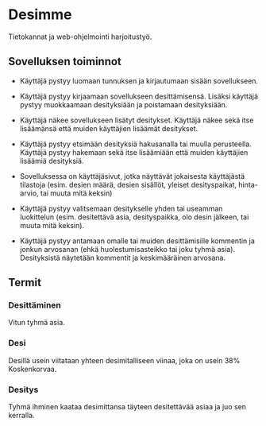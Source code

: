 # Desimme
Tietokannat ja web-ohjelmointi harjoitustyö.

## Sovelluksen toiminnot

* Käyttäjä pystyy luomaan tunnuksen ja kirjautumaan sisään sovellukseen.
  
* Käyttäjä pystyy kirjaamaan sovellukseen desittämisensä. Lisäksi käyttäjä pystyy muokkaamaan desityksiään ja poistamaan desityksiään.
  
* Käyttäjä näkee sovellukseen lisätyt desitykset. Käyttäjä näkee sekä itse lisäämänsä että muiden käyttäjien lisäämät desitykset.
  
* Käyttäjä pystyy etsimään desityksiä hakusanalla tai muulla perusteella. Käyttäjä pystyy hakemaan sekä itse lisäämiään että muiden käyttäjien lisäämiä desityksiä.
  
* Sovelluksessa on käyttäjäsivut, jotka näyttävät jokaisesta käyttäjästä tilastoja (esim. desien määrä, desien sisällöt, yleiset desityspaikat, hinta-arvio, tai muuta mitä keksin)
  
* Käyttäjä pystyy valitsemaan desitykselle yhden tai useamman luokittelun (esim. desitettävä asia, desityspaikka, olo desin jälkeen, tai muuta mitä keksin).

* Käyttäjä pystyy antamaan omalle tai muiden desittämisille kommentin ja jonkun arvosanan (ehkä huolestumisasteikko tai joku tyhmä asia). Desityksistä näytetään kommentit ja keskimääräinen arvosana.


## Termit
### Desittäminen
Vitun tyhmä asia.
### Desi
Desillä usein viitataan yhteen desimitalliseen viinaa, joka on usein 38% Koskenkorvaa.
### Desitys
Tyhmä ihminen kaataa desimittansa täyteen desitettävää asiaa ja juo sen kerralla.

